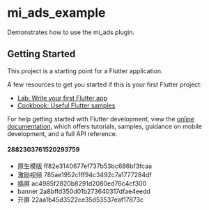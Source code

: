 # mi_ads_example

Demonstrates how to use the mi_ads plugin.

## Getting Started

This project is a starting point for a Flutter application.

A few resources to get you started if this is your first Flutter project:

- [Lab: Write your first Flutter app](https://docs.flutter.dev/get-started/codelab)
- [Cookbook: Useful Flutter samples](https://docs.flutter.dev/cookbook)

For help getting started with Flutter development, view the
[online documentation](https://docs.flutter.dev/), which offers tutorials,
samples, guidance on mobile development, and a full API reference.

#### 2882303761520293759
- 原生模版     ff82e3140677ef737b53bc686bf3fcaa
- 激励视频     785ae1952c1ff94c3492c7a1777284df
- 插屏        ac4985f2820b8291d2080ed76c4cf300
- banner     2a8bffd350d01b273640317dfae4eedd
- 开屏        22aa1b45d3522ce35d53537eaf17873c
